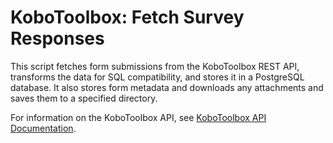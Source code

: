 # KoboToolbox: Fetch Survey Responses

This script fetches form submissions from the KoboToolbox REST API, transforms the data for SQL compatibility, and stores it in a PostgreSQL database. It also stores form metadata and downloads any attachments and saves them to a specified directory.  

For information on the KoboToolbox API, see [KoboToolbox API Documentation](https://support.kobotoolbox.org/api.html).